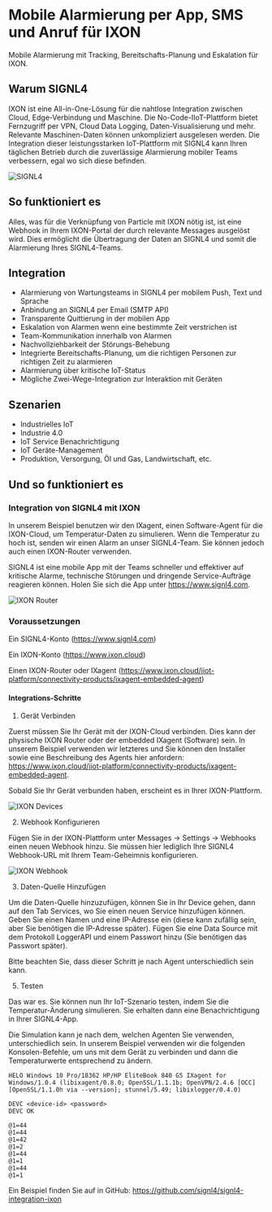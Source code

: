 # Mobile Alarmierung per App, SMS und Anruf für IXON

Mobile Alarmierung mit Tracking, Bereitschafts-Planung und Eskalation für IXON.

## Warum SIGNL4


IXON ist eine All-in-One-Lösung für die nahtlose Integration zwischen Cloud, Edge-Verbindung und Maschine. Die No-Code-IIoT-Plattform bietet Fernzugriff per VPN, Cloud Data Logging, Daten-Visualisierung und mehr. Relevante Maschinen-Daten können unkompliziert ausgelesen werden. Die Integration dieser leistungsstarken IoT-Plattform mit SIGNL4 kann Ihren täglichen Betrieb durch die zuverlässige Alarmierung mobiler Teams verbessern, egal wo sich diese befinden.
 
![SIGNL4](ixon-signl4.png)

## So funktioniert es

Alles, was für die Verknüpfung von Particle mit IXON nötig ist, ist eine Webhook in Ihrem IXON-Portal der durch relevante Messages ausgelöst wird. Dies ermöglicht die Übertragung der Daten an SIGNL4 und somit die Alarmierung Ihres SIGNL4-Teams.

## Integration

- Alarmierung von Wartungsteams in SIGNL4 per mobilem Push, Text und Sprache
- Anbindung an SIGNL4 per Email (SMTP API)
- Transparente Quittierung in der mobilen App
- Eskalation von Alarmen wenn eine bestimmte Zeit verstrichen ist
- Team-Kommunikation innerhalb von Alarmen
- Nachvollziehbarkeit der Störungs-Behebung
- Integrierte Bereitschafts-Planung, um die richtigen Personen zur richtigen Zeit zu alarmieren
- Alarmierung über kritische IoT-Status
- Mögliche Zwei-Wege-Integration zur Interaktion mit Geräten

## Szenarien

- Industrielles IoT
- Industrie 4.0
- IoT Service Benachrichtigung
- IoT Geräte-Management
- Produktion, Versorgung, Öl und Gas, Landwirtschaft, etc.

## Und so funktioniert es

### Integration von SIGNL4 mit IXON

In unserem Beispiel benutzen wir den IXagent, einen Software-Agent für die IXON-Cloud, um Temperatur-Daten zu simulieren. Wenn die Temperatur zu hoch ist, senden wir einen Alarm an unser SIGNL4-Team. Sie können jedoch auch einen IXON-Router verwenden.

SIGNL4 ist eine mobile App mit der Teams schneller und effektiver auf kritische Alarme, technische Störungen und dringende Service-Aufträge reagieren können. Holen Sie sich die App unter https://www.signl4.com.

![IXON Router](ixon-router.jpg)

### Voraussetzungen

Ein SIGNL4-Konto (https://www.signl4.com)

Ein IXON-Konto (https://www.ixon.cloud)

Einen IXON-Router oder IXagent (https://www.ixon.cloud/iiot-platform/connectivity-products/ixagent-embedded-agent)

#### Integrations-Schritte

1. Gerät Verbinden  

Zuerst müssen Sie Ihr Gerät mit der IXON-Cloud verbinden. Dies kann der physische IXON Router oder der embedded IXagent (Software) sein. In unserem Beispiel verwenden wir letzteres und Sie können den Installer sowie eine Beschreibung des Agents hier anfordern: https://www.ixon.cloud/iiot-platform/connectivity-products/ixagent-embedded-agent.

Sobald Sie Ihr Gerät verbunden haben, erscheint es in Ihrer IXON-Plattform.

![IXON Devices](ixon-devices.png)

2. Webhook Konfigurieren  

Fügen Sie in der IXON-Plattform unter Messages -> Settings -> Webhooks einen neuen Webhook hinzu. Sie müssen hier lediglich Ihre SIGNL4 Webhook-URL mit Ihrem Team-Geheimnis konfigurieren.

![IXON Webhook](ixon-webhook.png)

3. Daten-Quelle Hinzufügen  

Um die Daten-Quelle hinzuzufügen, können Sie in Ihr Device gehen, dann auf den Tab Services, wo Sie einen neuen Service hinzufügen können. Geben Sie einen Namen und eine IP-Adresse ein (diese kann zufällig sein, aber Sie benötigen die IP-Adresse später). Fügen Sie eine Data Source mit dem Protokoll LoggerAPI und einem Passwort hinzu (Sie benötigen das Passwort später).

Bitte beachten Sie, dass dieser Schritt je nach Agent unterschiedlich sein kann.









5. Testen  

Das war es. Sie können nun Ihr IoT-Szenario testen, indem Sie die Temperatur-Änderung simulieren. Sie erhalten dann eine Benachrichtigung in Ihrer SIGNL4-App.

Die Simulation kann je nach dem, welchen Agenten Sie verwenden, unterschiedlich sein. In unserem Beispiel verwenden wir die folgenden Konsolen-Befehle, um uns mit dem Gerät zu verbinden und dann die Temperaturwerte entsprechend zu ändern.

```
HELO Windows 10 Pro/18362 HP/HP EliteBook 840 G5 IXagent for Windows/1.0.4 (libixagent/0.8.0; OpenSSL/1.1.1b; OpenVPN/2.4.6 [OCC] [OpenSSL/1.1.0h via --version]; stunnel/5.49; libixlogger/0.4.0)

DEVC <device-id> <password>
DEVC OK

@1=44
@1=44
@1=42
@1=2
@1=44
@1=1
@1=44
@1=1
```

Ein Beispiel finden Sie auf in GitHub:
https://github.com/signl4/signl4-integration-ixon
